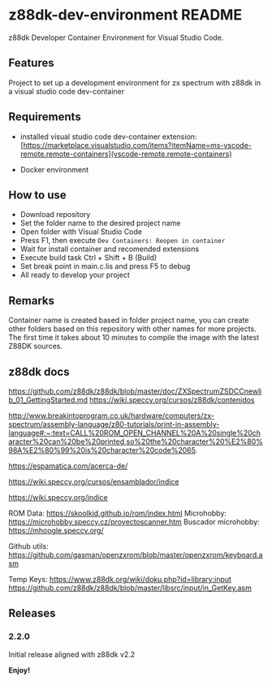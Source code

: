 # z88dk-dev-environment README

z88dk Developer Container Environment for Visual Studio Code.

## Features

Project to set up a development environment for zx spectrum with z88dk in a visual studio code dev-container

## Requirements

-   installed visual studio code dev-container extension:
    [https://marketplace.visualstudio.com/items?itemName=ms-vscode-remote.remote-containers](vscode-remote.remote-containers)

-   Docker environment

## How to use

-   Download repository
-   Set the folder name to the desired project name
-   Open folder with Visual Studio Code
-   Press F1, then execute `Dev Containers: Reopen in container`
-   Wait for install container and recomended extensions
-   Execute build task Ctrl + Shift + B (Build)
-   Set break point in main.c.lis and press F5 to debug
-   All ready to develop your project

## Remarks

Container name is created based in folder project name, you can create other folders based on this repository with other names for more projects.
The first time it takes about 10 minutes to compile the image with the latest Z88DK sources.

## z88dk docs

https://github.com/z88dk/z88dk/blob/master/doc/ZXSpectrumZSDCCnewlib_01_GettingStarted.md
https://wiki.speccy.org/cursos/z88dk/contenidos

http://www.breakintoprogram.co.uk/hardware/computers/zx-spectrum/assembly-language/z80-tutorials/print-in-assembly-language#:~:text=CALL%20ROM_OPEN_CHANNEL%20A%20single%20character%20can%20be%20printed,so%20the%20character%20%E2%80%98A%E2%80%99%20is%20character%20code%2065.

https://espamatica.com/acerca-de/

https://wiki.speccy.org/cursos/ensamblador/indice

https://wiki.speccy.org/indice

ROM Data: https://skoolkid.github.io/rom/index.html
Microhobby: https://microhobby.speccy.cz/proyectoscanner.htm
Buscador microhobby: https://mhoogle.speccy.org/

Github utils:
https://github.com/gasman/openzxrom/blob/master/openzxrom/keyboard.asm

Temp Keys:
https://www.z88dk.org/wiki/doku.php?id=library:input
https://github.com/z88dk/z88dk/blob/master/libsrc/input/in_GetKey.asm

## Releases

### 2.2.0

Initial release aligned with z88dk v2.2

**Enjoy!**
